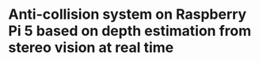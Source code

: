 # Anti-collision system on Raspberry Pi 5 based on depth estimation from stereo vision at real time
